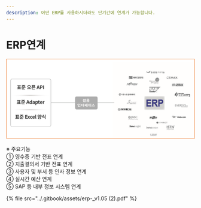 ```yaml
---
description: 어떤 ERP를 사용하시더라도 단기간에 연계가 가능합니다.
---
```


# ERP연계

![](../.gitbook/assets/image%20%2860%29.png)

   ※ 주요기능  
      ① 영수증 기반 전표 연계   
      ② 지출결의서 기반 전표 연계  
      ③ 사용자 및 부서 등 인사 정보 연계  
      ④ 실시간 예산 연계  
      ⑤ SAP 등 내부 정보 시스템 연계

{% file src="../.gitbook/assets/erp-\_v1.05 \(2\).pdf" %}



